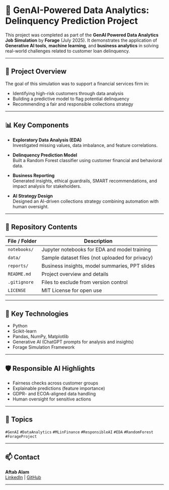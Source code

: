 # 🧠 GenAI-Powered Data Analytics: Delinquency Prediction Project

This project was completed as part of the **GenAI Powered Data Analytics Job Simulation** by **Forage** (July 2025). It demonstrates the application of **Generative AI tools**, **machine learning**, and **business analytics** in solving real-world challenges related to customer loan delinquency.

---

## 🚀 Project Overview

The goal of this simulation was to support a financial services firm in:
- Identifying high-risk customers through data analysis
- Building a predictive model to flag potential delinquency
- Recommending a fair and responsible collections strategy

---

## 📊 Key Components

- **Exploratory Data Analysis (EDA)**  
  Investigated missing values, data imbalance, and feature correlations.

- **Delinquency Prediction Model**  
  Built a Random Forest classifier using customer financial and behavioral data.

- **Business Reporting**  
  Generated insights, ethical guardrails, SMART recommendations, and impact analysis for stakeholders.

- **AI Strategy Design**  
  Designed an AI-driven collections strategy combining automation with human oversight.

---

## 📁 Repository Contents

| File / Folder         | Description                                   |
|------------------------|-----------------------------------------------|
| `notebooks/`           | Jupyter notebooks for EDA and model training |
| `data/`                | Sample dataset files (not uploaded for privacy) |
| `reports/`             | Business insights, model summaries, PPT slides |
| `README.md`            | Project overview and details                 |
| `.gitignore`           | Files to exclude from version control        |
| `LICENSE`              | MIT License for open use                     |

---

## 🧠 Key Technologies

- Python  
- Scikit-learn  
- Pandas, NumPy, Matplotlib  
- Generative AI (ChatGPT prompts for analysis and insights)  
- Forage Simulation Framework  

---

## 🛡️ Responsible AI Highlights

- Fairness checks across customer groups  
- Explainable predictions (feature importance)  
- GDPR- and ECOA-aligned data handling  
- Human oversight for sensitive actions  

---

## 📌 Topics

`#GenAI` `#DataAnalytics` `#MLinFinance` `#ResponsibleAI` `#EDA` `#RandomForest` `#ForageProject`

---

## 📫 Contact

**Aftab Alam**  
[LinkedIn](https://www.linkedin.com/in/aftaba1am/) | [GitHub](https://github.com/Aftabal1m)

---

